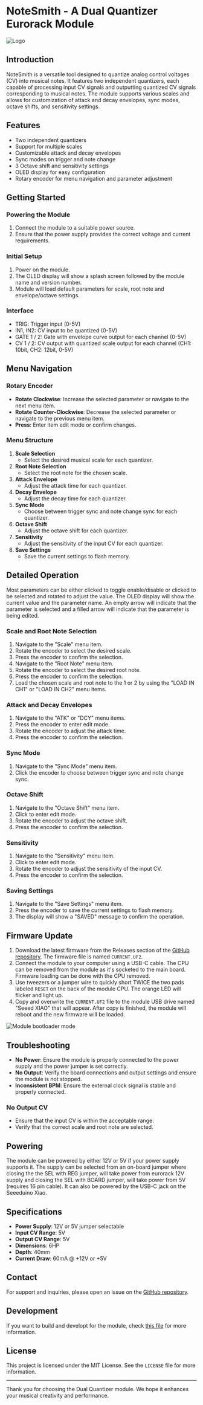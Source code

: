 # NoteSmith - A Dual Quantizer Eurorack Module

![Logo](./Logo.png)

## Introduction

NoteSmith is a versatile tool designed to quantize analog control voltages (CV) into musical notes. It features two independent quantizers, each capable of processing input CV signals and outputting quantized CV signals corresponding to musical notes. The module supports various scales and allows for customization of attack and decay envelopes, sync modes, octave shifts, and sensitivity settings.

## Features

- Two independent quantizers
- Support for multiple scales
- Customizable attack and decay envelopes
- Sync modes on trigger and note change
- 3 Octave shift and sensitivity settings
- OLED display for easy configuration
- Rotary encoder for menu navigation and parameter adjustment

## Getting Started

### Powering the Module

1. Connect the module to a suitable power source.
2. Ensure that the power supply provides the correct voltage and current requirements.

### Initial Setup

1. Power on the module.
2. The OLED display will show a splash screen followed by the module name and version number.
3. Module will load default parameters for scale, root note and envelope/octave settings.

### Interface

- TRIG: Trigger input (0-5V)
- IN1, IN2: CV input to be quantized (0-5V)
- GATE 1 / 2: Gate with envelope curve output for each channel (0-5V)
- CV 1 / 2: CV output with quantized scale output for each channel (CH1: 10bit, CH2: 12bit, 0-5V)

## Menu Navigation

### Rotary Encoder

- **Rotate Clockwise**: Increase the selected parameter or navigate to the next menu item.
- **Rotate Counter-Clockwise**: Decrease the selected parameter or navigate to the previous menu item.
- **Press**: Enter item edit mode or confirm changes.

### Menu Structure

1. **Scale Selection**
   - Select the desired musical scale for each quantizer.
2. **Root Note Selection**
   - Select the root note for the chosen scale.
3. **Attack Envelope**
   - Adjust the attack time for each quantizer.
4. **Decay Envelope**
   - Adjust the decay time for each quantizer.
5. **Sync Mode**
   - Choose between trigger sync and note change sync for each quantizer.
6. **Octave Shift**
   - Adjust the octave shift for each quantizer.
7. **Sensitivity**
   - Adjust the sensitivity of the input CV for each quantizer.
8. **Save Settings**
   - Save the current settings to flash memory.

## Detailed Operation

Most parameters can be either clicked to toggle enable/disable or clicked to be selected and rotated to adjust the value. The OLED display will show the current value and the parameter name. An empty arrow will indicate that the parameter is selected and a filled arrow will indicate that the parameter is being edited.

### Scale and Root Note Selection

1. Navigate to the "Scale" menu item.
2. Rotate the encoder to select the desired scale.
3. Press the encoder to confirm the selection.
4. Navigate to the "Root Note" menu item.
5. Rotate the encoder to select the desired root note.
6. Press the encoder to confirm the selection.
7. Load the chosen scale and root note to the 1 or 2 by using the "LOAD IN CH1" or "LOAD IN CH2" menu items.

### Attack and Decay Envelopes

1. Navigate to the "ATK" or "DCY" menu items.
2. Press the encoder to enter edit mode.
3. Rotate the encoder to adjust the attack time.
4. Press the encoder to confirm the selection.

### Sync Mode

1. Navigate to the "Sync Mode" menu item.
2. Click the encoder to choose between trigger sync and note change sync.

### Octave Shift

1. Navigate to the "Octave Shift" menu item.
2. Click to enter edit mode.
3. Rotate the encoder to adjust the octave shift.
4. Press the encoder to confirm the selection.

### Sensitivity

1. Navigate to the "Sensitivity" menu item.
2. Click to enter edit mode.
3. Rotate the encoder to adjust the sensitivity of the input CV.
4. Press the encoder to confirm the selection.

### Saving Settings

1. Navigate to the "Save Settings" menu item.
2. Press the encoder to save the current settings to flash memory.
3. The display will show a "SAVED" message to confirm the operation.

## Firmware Update

1. Download the latest firmware from the Releases section of the [GitHub repository](https://github.com/carlosedp/Eurorack-Modules/releases). The firmware file is named `CURRENT.UF2`.
2. Connect the module to your computer using a USB-C cable. The CPU can be removed from the module as it's socketed to the main board. Firmware loading can be done with the CPU removed.
3. Use tweezers or a jumper wire to quickly short TWICE the two pads labeled `RESET` on the back of the module CPU. The orange LED will flicker and light up.
4. Copy and overwrite the `CURRENT.UF2` file to the module USB drive named "Seeed XIAO" that will appear. After copy is finished, the module will reboot and the new firmware will be loaded.

![Module bootloader mode](../images/XIAO-reset.gif)

## Troubleshooting

- **No Power**: Ensure the module is properly connected to the power supply and the power jumper is set correctly.
- **No Output**: Verify the board connections and output settings and ensure the module is not stopped.
- **Inconsistent BPM**: Ensure the external clock signal is stable and properly connected.

### No Output CV

- Ensure that the input CV is within the acceptable range.
- Verify that the correct scale and root note are selected.

## Powering

The module can be powered by either 12V or 5V if your power supply supports it. The supply can be selected from an on-board jumper where closing the the SEL with REG jumper, will take power from eurorack 12V supply and closing the SEL with BOARD jumper, will take power from 5V (requires 16 pin cable). It can also be powered by the USB-C jack on the Seeeduino Xiao.

## Specifications

- **Power Supply**: 12V or 5V jumper selectable
- **Input CV Range**: 5V
- **Output CV Range**: 5V
- **Dimensions**: 6HP
- **Depth**: 40mm
- **Current Draw**: 60mA @ +12V or +5V

## Contact

For support and inquiries, please open an issue on the [GitHub repository](https://github.com/carlosedp/Eurorack-Modules).

## Development

If you want to build and developt for the module, check [this file](Building-Developing.md) for more information.

## License

This project is licensed under the MIT License. See the `LICENSE` file for more information.

---

Thank you for choosing the Dual Quantizer module. We hope it enhances your musical creativity and performance.
